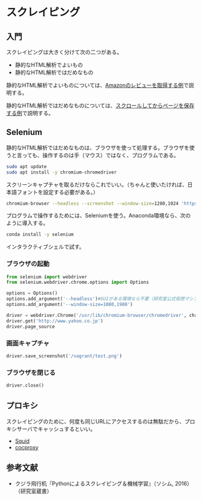 # スクレイピング

## 入門

スクレイピングは大きく分けて次の二つがある。

* 静的なHTML解析でよいもの
* 静的なHTML解析ではだめなもの

静的なHTML解析でよいものについては、[Amazonのレビューを取得する例](../amazon/)で説明する。

静的なHTML解析ではだめなものについては、[スクロールしてからページを保存する例](scroll.md)で説明する。

## Selenium

静的なHTML解析ではだめなものは、ブラウザを使って処理する。ブラウザを使うと言っても、操作するのは手（マウス）ではなく、プログラムである。

```bash
sudo apt update
sudo apt install -y chromium-chromedriver
```

スクリーンキャプチャを取るだけならこれでいい。（ちゃんと使いたければ、日本語フォントを設定する必要がある。）

```bash
chromium-browser --headless --screenshot --window-size=1280,1024 'https://www.yahoo.co.jp'
```

プログラムで操作するためには、Seleniumを使う。Anaconda環境なら、次のように導入する。

```bash
conda install -y selenium
```

インタラクティブシェルで試す。

### ブラウザの起動

```python
from selenium import webdriver
from selenium.webdriver.chrome.options import Options

options = Options()
options.add_argument('--headless')#GUIがある環境なら不要（研究室公式仮想マシンにはGUIはないから必要）
options.add_argument('--window-size=1080,1980')

driver = webdriver.Chrome('/usr/lib/chromium-browser/chromedriver', chrome_options = options)
driver.get('http://www.yahoo.co.jp')
driver.page_source
```

### 画面キャプチャ

```python
driver.save_screenshot('/vagrant/test.png')
```

### ブラウザを閉じる

```python
driver.close()
```

## プロキシ

スクレイピングのために、何度も同じURLにアクセスするのは無駄だから、プロキシサーバでキャッシュするといい。

* [Squid](https://github.com/yabukilab/machine/tree/master/squid)
* [cocproxy](cocproxy.md)

## 参考文献

* クジラ飛行机『Pythonによるスクレイピング＆機械学習』（ソシム, 2016）（研究室蔵書）